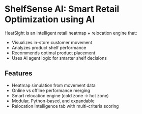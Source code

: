 # ShelfSense AI: Smart Retail Optimization using AI

HeatSight is an intelligent retail heatmap + relocation engine that:
- Visualizes in-store customer movement
- Analyzes product shelf performance
- Recommends optimal product placement
- Uses AI agent logic for smarter shelf decisions

## Features
- Heatmap simulation from movement data
- Online vs offline performance merging
- Smart relocation engine (cold zone → hot zone)
- Modular, Python-based, and expandable
- Relocation Intelligence tab with multi-criteria scoring

